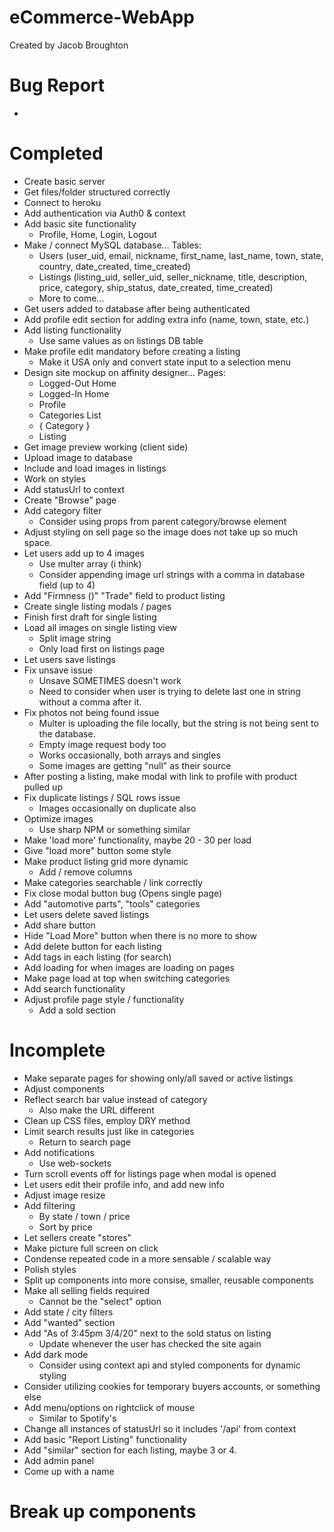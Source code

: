 # eCommerce-WebApp
Created by Jacob Broughton


# Bug Report
- 

# Completed
* Create basic server
* Get files/folder structured correctly
* Connect to heroku
* Add authentication via Auth0 & context
* Add basic site functionality
    * Profile, Home, Login, Logout
* Make / connect MySQL database... Tables:
    * Users (user_uid, email, nickname, first_name, last_name, town, state, country, date_created, time_created)
    * Listings (listing_uid, seller_uid, seller_nickname, title, description, price, category, ship_status, date_created, time_created)
    * More to come...
* Get users added to database after being authenticated
* Add profile edit section for adding extra info (name, town, state, etc.)
* Add listing functionality
    * Use same values as on listings DB table
* Make profile edit mandatory before creating a listing
    - Make it USA only and convert state input to a selection menu
* Design site mockup on affinity designer... Pages: 
    - Logged-Out Home
    - Logged-In Home
    - Profile
    - Categories List 
    - { Category }
    - Listing
* Get image preview working (client side)
* Upload image to database 
* Include and load images in listings
* Work on styles
* Add statusUrl to context
* Create "Browse" page
* Add category filter
    * Consider using props from parent category/browse element
* Adjust styling on sell page so the image does not take up so much space.
* Let users add up to 4 images
    * Use multer array (i think)
    * Consider appending image url strings with a comma in database field (up to 4)
* Add "Firmness ()" "Trade" field to product listing
* Create single listing modals / pages
* Finish first draft for single listing
* Load all images on single listing view
    * Split image string
    * Only load first on listings page
* Let users save listings
* Fix unsave issue
    * Unsave SOMETIMES doesn't work
    * Need to consider when user is trying to delete last one in string without a comma after it.
* Fix photos not being found issue
    * Multer is uploading the file locally, but the string is not being sent to the database.
    * Empty image request body too
    * Works occasionally, both arrays and singles
    * Some images are getting "null" as their source
* After posting a listing, make modal with link to profile with product pulled up
* Fix duplicate listings / SQL rows issue
    * Images occasionally on duplicate also
* Optimize images
    * Use sharp NPM or something similar
* Make 'load more' functionality, maybe 20 - 30 per load
* Give "load more" button some style
* Make product listing grid more dynamic
    * Add / remove columns
* Make categories searchable / link correctly 
* Fix close modal button bug (Opens single page)
* Add "automotive parts", "tools" categories
* Let users delete saved listings
* Add share button
* Hide "Load More" button when there is no more to show
* Add delete button for each listing
* Add tags in each listing (for search)
* Add loading for when images are loading on pages
* Make page load at top when switching categories
* Add search functionality
* Adjust profile page style / functionality
    * Add a sold section


# Incomplete
- Make separate pages for showing only/all saved or active listings 
- Adjust components
- Reflect search bar value instead of category
    - Also make the URL different
- Clean up CSS files, employ DRY method
- Limit search results just like in categories
    - Return to search page
- Add notifications
    - Use web-sockets
- Turn scroll events off for listings page when modal is opened
- Let users edit their profile info, and add new info
- Adjust image resize
- Add filtering
    - By state / town / price
    - Sort by price
- Let sellers create "stores"
- Make picture full screen on click
- Condense repeated code in a more sensable / scalable way
- Polish styles
- Split up components into more consise, smaller, reusable components
- Make all selling fields required
    - Cannot be the "select" option
- Add state / city filters
- Add "wanted" section
- Add "As of 3:45pm 3/4/20" next to the sold status on listing
    - Update whenever the user has checked the site again
- Add dark mode
    - Consider using context api and styled components for dynamic styling
- Consider utilizing cookies for temporary buyers accounts, or something else
- Add menu/options on rightclick of mouse
    - Similar to Spotify's
- Change all instances of statusUrl so it includes '/api' from context
- Add basic "Report Listing" functionality
- Add "similar" section for each listing, maybe 3 or 4.
- Add admin panel
- Come up with a name
# Break up components
